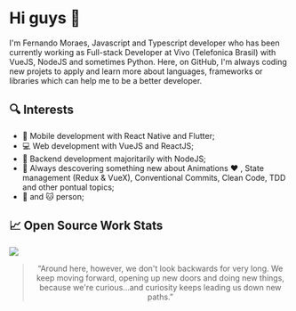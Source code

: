 
# Hi guys :wave:

<p align="left">I'm Fernando Moraes, Javascript and Typescript developer who has been currently working as Full-stack Developer at Vivo (Telefonica Brasil) with VueJS, NodeJS and sometimes Python. Here, on GitHub, I'm always coding new projets to apply and learn more about languages, frameworks or libraries which can help me to be a better developer.</p>
 
## :mag: Interests
 
 - :iphone: Mobile development with React Native and Flutter;
 - :computer: Web development with VueJS and ReactJS;
 - :closed_lock_with_key: Backend development majoritarily with NodeJS;
 - :construction: Always descovering something new about Animations :heart: , State management (Redux & VueX), Conventional Commits, Clean Code, TDD and other pontual topics;
 - :dog: and :cat: person;
 
## :chart_with_upwards_trend: Open Source Work Stats

<img align="center" src="https://github-readme-stats.vercel.app/api?username=femoraes0&theme=dracula" />

> <p align='center'>“Around here, however, we don't look backwards for very long. We keep moving forward, opening up new doors and doing new things, because we're curious...and curiosity keeps leading us down new paths.”</p>
